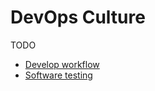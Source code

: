 # DevOps Culture

TODO

- [Develop workflow](./config_management/readme.md)
- [Software testing](./tests/readme.md)
